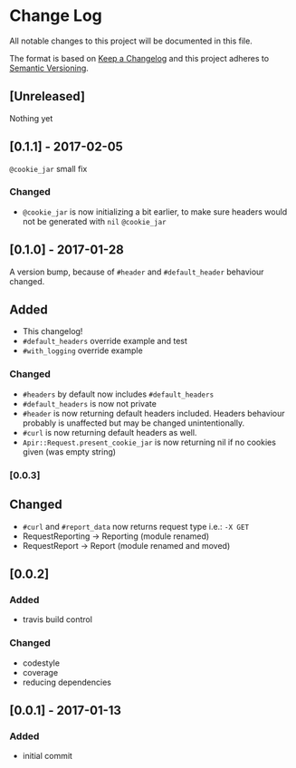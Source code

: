 # Change Log
All notable changes to this project will be documented in this file.

The format is based on [Keep a Changelog](http://keepachangelog.com/)
and this project adheres to [Semantic Versioning](http://semver.org/).

## [Unreleased]
Nothing yet

## [0.1.1] - 2017-02-05
`@cookie_jar` small fix

### Changed
- `@cookie_jar` is now initializing a bit earlier, to make sure headers would not
be generated with `nil` `@cookie_jar`

## [0.1.0] - 2017-01-28
A version bump, because of `#header` and `#default_header` behaviour changed.

## Added
- This changelog!
- `#default_headers` override example and test
- `#with_logging` override example

### Changed
- `#headers` by default now includes `#default_headers`
- `#default_headers` is now not private
- `#header` is now returning default headers included.
Headers behaviour probably is unaffected but may be changed unintentionally.
- `#curl` is now returning default headers as well.
- `Apir::Request.present_cookie_jar` is now returning nil if no cookies given (was empty string)

### [0.0.3]
## Changed
- `#curl` and `#report_data` now returns request type i.e.: `-X GET`
- RequestReporting -> Reporting (module renamed)
- RequestReport -> Report (module renamed and moved)

## [0.0.2]
### Added
- travis build control

### Changed
- codestyle
- coverage
- reducing dependencies

## [0.0.1] - 2017-01-13
### Added
 - initial commit
